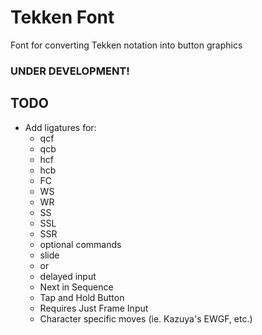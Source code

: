 # Tekken Font
Font for converting Tekken notation into button graphics

### UNDER DEVELOPMENT!

## TODO

- Add ligatures for:
    - qcf
    - qcb
    - hcf
    - hcb
    - FC
    - WS
    - WR
    - SS
    - SSL
    - SSR
    - optional commands
    - slide
    - or
    - delayed input
    - Next in Sequence
    - Tap and Hold Button
    - Requires Just Frame Input	
    - Character specific moves (ie. Kazuya's EWGF, etc.)